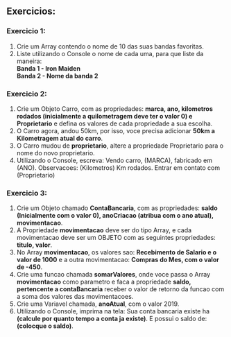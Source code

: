 ## Exercicios:

### Exercicio 1:  
1. Crie um Array contendo o nome de 10 das suas bandas favoritas.  
2. Liste utilizando o Console o nome de cada uma, para que liste da maneira:  
**Banda 1 - Iron Maiden**  
**Banda 2 - Nome da banda 2**

### Exercicio 2:

1. Crie um Objeto Carro, com as propriedades: **marca, ano, kilometros rodados (inicialmente a quilometragem deve ter o valor 0) e Proprietario** e defina os valores de cada propriedade a sua escolha. 
2. O Carro agora, andou 50km, por isso, voce precisa adicionar **50km a Kilometragem atual do carro**.  
3. O Carro mudou de **proprietario**, altere a propriedade Proprietario para o nome do novo proprietario.  
4. Utilizando o Console, escreva:
Vendo carro, (MARCA), fabricado em (ANO). Observacoes: (Kilometros) Km rodados. Entrar em contato com (Proprietario)

### Exercicio 3:
1. Crie um Objeto chamado **ContaBancaria**, com as propriedades: **saldo (Inicialmente com o valor 0), anoCriacao (atribua com o ano atual), movimentacao**.
2. A Propriedade **movimentacao** deve ser do tipo Array, e cada movimentacao deve ser um OBJETO com as seguintes propriedades: **titulo, valor**.  
2. No Array **movimentacao**, os valores sao: **Recebimento de Salario e o valor de 1000** e a outra movimentacao: **Compras do Mes, com o valor de -450**.  
3. Crie uma funcao chamada **somarValores**, onde voce passa o Array **movimentacao** como parametro e faca a propriedade **saldo, pertencente a contaBancaria** receber o valor de retorno da funcao com a soma dos valores das movimentacoes.  
4. Crie uma Variavel chamada, **anoAtual**, com o valor 2019.  
5. Utilizando o Console, imprima na tela: Sua conta bancaria existe ha **(calcule por quanto tempo a conta ja existe)**. E possui o saldo de: **(colocque o saldo)**.  
